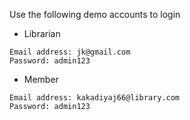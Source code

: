  Use the following demo accounts to login
- Librarian
```
Email address: jk@gmail.com
Password: admin123
```

- Member
```
Email address: kakadiyaj66@library.com
Password: admin123
```



